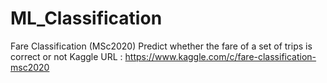 # ML_Classification

Fare Classification (MSc2020)
Predict whether the fare of a set of trips is correct or not
Kaggle URL : https://www.kaggle.com/c/fare-classification-msc2020
